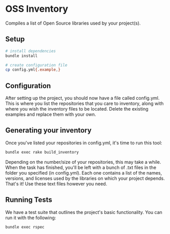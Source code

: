 # OSS Inventory
Compiles a list of Open Source libraries used by your project(s).

## Setup
```bash
# install dependencies
bundle install

# create configuration file
cp config.yml{.example,}
```

## Configuration
After setting up the project, you should now have a file called config.yml.
This is where you list the repositories that you care to inventory, along with where you wish the inventory files to be located.
Delete the existing examples and replace them with your own.

## Generating your inventory
Once you've listed your repositories in config.yml, it's time to run this tool:

```bash
bundle exec rake build_inventory
```

Depending on the number/size of your repositories, this may take a while.
When the task has finished, you'll be left with a bunch of .txt files in the folder you specified (in config.yml).
Each one contains a list of the names, versions, and licenses used by the libraries on which your project depends.
That's it! Use these text files however you need.

## Running Tests
We have a test suite that outlines the project's basic functionality.
You can run it with the following:

```bash
bundle exec rspec
```
